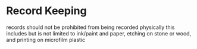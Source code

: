 # Record Keeping

records should not be prohibited from being recorded physically
this includes but is not limited to ink/paint and paper, etching on stone or wood, and printing on microfilm plastic
